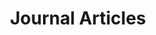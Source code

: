 ---
layout: journal
title: Journal Articles
header:
  theme: dark
  # background: 'linear-gradient(135deg, rgb(34, 139, 87), rgb(139, 34, 139))'     
mode: immersive
article_header:
  type: cover
  image:
    src: https://source.unsplash.com/f8JYQPq45uI/1920x1164     
---
